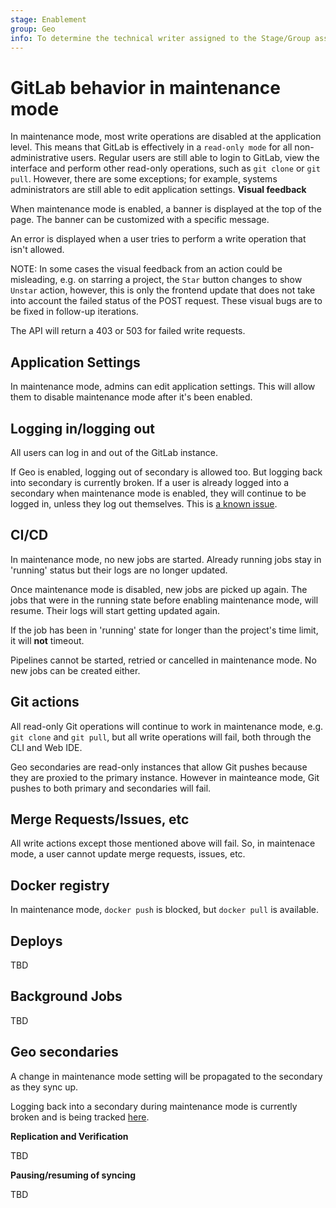 ```yaml
---
stage: Enablement
group: Geo
info: To determine the technical writer assigned to the Stage/Group associated with this page, see https://about.gitlab.com/handbook/engineering/ux/technical-writing/#assignments
---
```


# GitLab behavior in maintenance mode


In maintenance mode, most write operations are disabled at the application level. This means that GitLab is effectively in a `read-only mode` for all non-administrative users. Regular users are still able to login to GitLab, view the interface and perform other read-only operations, such as `git clone` or `git pull`. However, there are some exceptions; for example, systems administrators are still able to edit application settings.
**Visual feedback**

When maintenance mode is enabled, a banner is displayed at the top of the page. The banner can be customized with a specific message.

An error is displayed when a user tries to perform a write operation that isn't allowed.

NOTE:
In some cases the visual feedback from an action could be misleading, e.g. on starring a project, the `Star` button changes to show `Unstar` action, however, this is only the frontend update that does not take into account the failed status of the POST request. These visual bugs are to be fixed in follow-up iterations.

The API will return a 403 or 503 for failed write requests.

## Application Settings

In maintenance mode, admins can edit application settings. This will allow them to disable maintenance mode after it's been enabled.

## Logging in/logging out

All users can log in and out of the GitLab instance.

If Geo is enabled, logging out of secondary is allowed too. But logging back into secondary is currently broken. If a user is already logged into a secondary when maintenance mode is enabled, they will continue to be logged in, unless they log out themselves. This is [a known issue](https://gitlab.com/gitlab-org/gitlab/-/issues/296534).

## CI/CD

In maintenance mode, no new jobs are started. Already running jobs stay in 'running' status but their logs are no longer updated.

Once maintenance mode is disabled, new jobs are picked up again. The jobs that were in the running state before enabling maintenance mode, will resume.
Their logs will start getting updated again.

If the job has been in 'running' state for longer than the project's time limit, it will **not** timeout.

Pipelines cannot be started, retried or cancelled in maintenance mode.
No new jobs can be created either.

## Git actions

All read-only Git operations will continue to work in maintenance mode, e.g. `git clone` and `git pull`, but all write operations will fail, both through the CLI and Web IDE.

Geo secondaries are read-only instances that allow Git pushes because they are proxied to the primary instance. However in mainteance mode, Git pushes to both primary and secondaries will fail.

## Merge Requests/Issues, etc

All write actions except those mentioned above will fail. So, in maintenace mode, a user cannot update merge requests, issues, etc.

## Docker registry

In maintenance mode, `docker push` is blocked, but `docker pull` is available.

## Deploys

TBD

## Background Jobs

TBD

## Geo secondaries

A change in maintenance mode setting will be propagated to the secondary as they sync up.

Logging back into a secondary during maintenance mode is currently broken and is being tracked [here](https://gitlab.com/gitlab-org/gitlab/-/issues/296534).

**Replication and Verification**

TBD

**Pausing/resuming of syncing**

TBD
